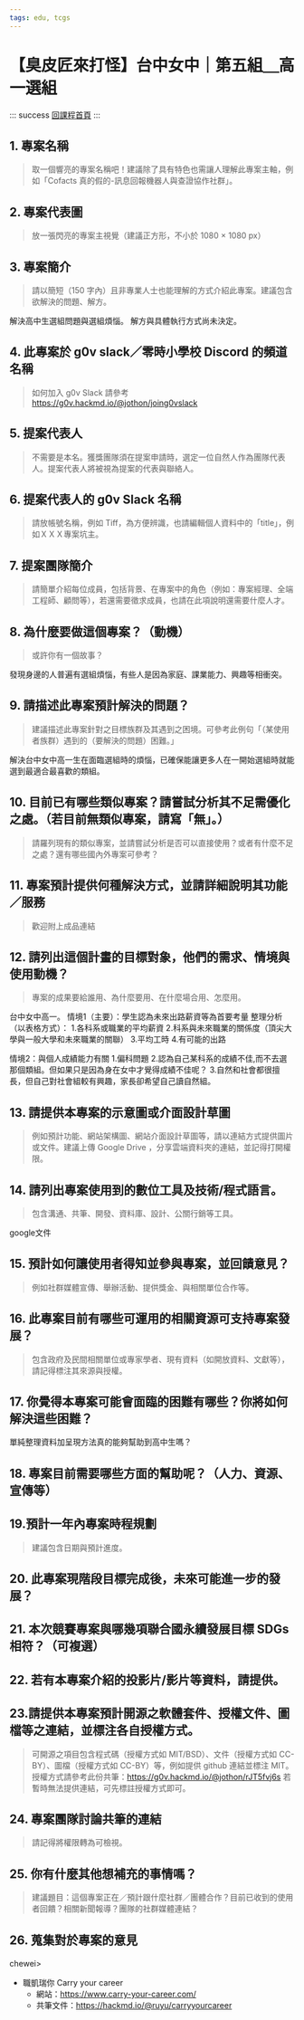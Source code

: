 ```yaml
---
tags: edu, tcgs
---
```

# 【臭皮匠來打怪】台中女中｜第五組＿高一選組
::: success
[回課程首頁](https://g0v.hackmd.io/@jothon/SyYdgRO6j)
:::

## 1. 專案名稱
>取一個響亮的專案名稱吧！建議除了具有特色也需讓人理解此專案主軸，例如「Cofacts 真的假的-訊息回報機器人與查證協作社群」。


## 2. 專案代表圖
> 放一張閃亮的專案主視覺（建議正方形，不小於 1080 × 1080 px）

## 3. 專案簡介
> 請以簡短（150 字內）且非專業人士也能理解的方式介紹此專案。建議包含欲解決的問題、解方。

>
解決高中生選組問題與選組煩惱。
解方與具體執行方式尚未決定。


## 4. 此專案於 g0v slack／零時小學校 Discord 的頻道名稱
> 如何加入 g0v Slack 請參考 https://g0v.hackmd.io/@jothon/joing0vslack


## 5. 提案代表人
> 不需要是本名。獲獎團隊須在提案申請時，選定一位自然人作為團隊代表人。提案代表人將被視為提案的代表與聯絡人。

## 6. 提案代表人的 g0v Slack 名稱
> 請放帳號名稱，例如 Tiff，為方便辨識，也請編輯個人資料中的「title」，例如ＸＸＸ專案坑主。

## 7. 提案團隊簡介
> 請簡單介紹每位成員，包括背景、在專案中的角色（例如：專案經理、全端工程師、顧問等），若還需要徵求成員，也請在此項說明還需要什麼人才。
> 


## 8. 為什麼要做這個專案？（動機）
> 或許你有一個故事？
> 
發現身邊的人普遍有選組煩惱，有些人是因為家庭、課業能力、興趣等相衝突。


## 9. 請描述此專案預計解決的問題？

> 建議描述此專案針對之目標族群及其遇到之困境。可參考此例句「（某使用者族群）遇到的（要解決的問題）困難。」
> 
解決台中女中高一生在面臨選組時的煩惱，已確保能讓更多人在一開始選組時就能選到最適合最喜歡的類組。

## 10. 目前已有哪些類似專案？請嘗試分析其不足需優化之處。（若目前無類似專案，請寫「無」。）
> 請羅列現有的類似專案，並請嘗試分析是否可以直接使用？或者有什麼不足之處？還有哪些國內外專案可參考？

## 11. 專案預計提供何種解決方式，並請詳細說明其功能／服務
> 歡迎附上成品連結

## 12. 請列出這個計畫的目標對象，他們的需求、情境與使用動機？
> 專案的成果要給誰用、為什麼要用、在什麼場合用、怎麼用。
> 
 台中女中高一。
 情境1（主要）：學生認為未來出路薪資等為首要考量
 整理分析（以表格方式）：
 1.各科系或職業的平均薪資
 2.科系與未來職業的關係度（頂尖大學與一般大學和未來職業的關聯）
 3.平均工時
 4.有可能的出路
 
 情境2：與個人成績能力有關
 1.偏科問題
 2.認為自己某科系的成績不佳,而不去選那個類組。但如果只是因為身在女中才覺得成績不佳呢？
 3.自然和社會都很擅長，但自己對社會組較有興趣，家長卻希望自己讀自然組。


## 13. 請提供本專案的示意圖或介面設計草圖
> 例如預計功能、網站架構圖、網站介面設計草圖等，請以連結方式提供圖片或文件。建議上傳 Google Drive ，分享雲端資料夾的連結，並記得打開權限。

## 14. 請列出專案使用到的數位工具及技術/程式語言。
> 包含溝通、共筆、開發、資料庫、設計、公關行銷等工具。
> 
google文件

## 15. 預計如何讓使用者得知並參與專案，並回饋意見？
> 例如社群媒體宣傳、舉辦活動、提供獎金、與相關單位合作等。


## 16. 此專案目前有哪些可運用的相關資源可支持專案發展？
> 包含政府及民間相關單位或專家學者、現有資料（如開放資料、文獻等），請記得標注其來源與授權。

## 17. 你覺得本專案可能會面臨的困難有哪些？你將如何解決這些困難？

單純整理資料加呈現方法真的能夠幫助到高中生嗎？

## 18. 專案目前需要哪些方面的幫助呢？（人力、資源、宣傳等）

## 19.預計一年內專案時程規劃
> 建議包含日期與預計進度。

## 20. 此專案現階段目標完成後，未來可能進一步的發展？

## 21. 本次競賽專案與哪幾項聯合國永續發展目標 SDGs 相符？（可複選）

## 22. 若有本專案介紹的投影片/影片等資料，請提供。


## 23.請提供本專案預計開源之軟體套件、授權文件、圖檔等之連結，並標注各自授權方式。
> 可開源之項目包含程式碼（授權方式如 MIT/BSD）、文件（授權方式如 CC-BY）、圖檔（授權方式如 CC-BY）等，例如提供 github 連結並標注 MIT。授權方式請參考此份共筆：https://g0v.hackmd.io/@jothon/rJT5fvj6s 若暫時無法提供連結，可先標註授權方式即可。

## 24. 專案團隊討論共筆的連結
> 請記得將權限轉為可檢視。


## 25. 你有什麼其他想補充的事情嗎？
> 建議題目：這個專案正在／預計跟什麼社群／團體合作？目前已收到的使用者回饋？相關新聞報導？團隊的社群媒體連結？


## 26. 蒐集對於專案的意見

chewei>　
- 職凱瑞你 Carry your career
    - 網站：https://www.carry-your-career.com/
    - 共筆文件：https://hackmd.io/@ruyu/carryyourcareer